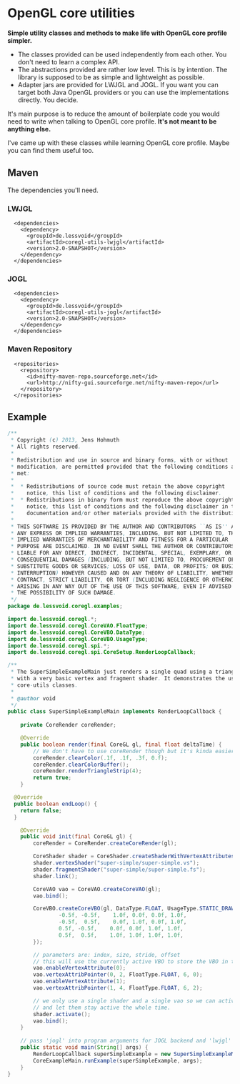 # OpenGL core utilities

**Simple utility classes and methods to make life with OpenGL core profile simpler.**

- The classes provided can be used independently from each other. You don't need to learn a complex API.
- The abstractions provided are rather low level. This is by intention. The library is supposed to be as simple and lightweight as possible.
- Adapter jars are provided for LWJGL and JOGL. If you want you can target both Java OpenGL providers or you can use the implementations directly. You decide. 

It's main purpose is to reduce the amount of boilerplate code you would need to write when talking to OpenGL core profile.
**It's not meant to be anything else.**

I've came up with these classes while learning OpenGL core profile. Maybe you can find them useful too.

## Maven

The dependencies you'll need.

### LWJGL

```
  <dependencies>
    <dependency>
      <groupId>de.lessvoid</groupId>
      <artifactId>coregl-utils-lwjgl</artifactId>
      <version>2.0-SNAPSHOT</version>
    </dependency>
  </dependencies>
```

### JOGL

```
  <dependencies>
    <dependency>
      <groupId>de.lessvoid</groupId>
      <artifactId>coregl-utils-jogl</artifactId>
      <version>2.0-SNAPSHOT</version>
    </dependency>
  </dependencies>
```

### Maven Repository

```
  <repositories>
    <repository>
      <id>nifty-maven-repo.sourceforge.net</id>
      <url>http://nifty-gui.sourceforge.net/nifty-maven-repo</url>
    </repository>
  </repositories>
```

## Example

```java
/**
 * Copyright (c) 2013, Jens Hohmuth 
 * All rights reserved. 
 * 
 * Redistribution and use in source and binary forms, with or without 
 * modification, are permitted provided that the following conditions are 
 * met: 
 * 
 *  * Redistributions of source code must retain the above copyright 
 *    notice, this list of conditions and the following disclaimer. 
 *  * Redistributions in binary form must reproduce the above copyright 
 *    notice, this list of conditions and the following disclaimer in the 
 *    documentation and/or other materials provided with the distribution. 
 * 
 * THIS SOFTWARE IS PROVIDED BY THE AUTHOR AND CONTRIBUTORS ``AS IS'' AND 
 * ANY EXPRESS OR IMPLIED WARRANTIES, INCLUDING, BUT NOT LIMITED TO, THE 
 * IMPLIED WARRANTIES OF MERCHANTABILITY AND FITNESS FOR A PARTICULAR 
 * PURPOSE ARE DISCLAIMED. IN NO EVENT SHALL THE AUTHOR OR CONTRIBUTORS BE 
 * LIABLE FOR ANY DIRECT, INDIRECT, INCIDENTAL, SPECIAL, EXEMPLARY, OR 
 * CONSEQUENTIAL DAMAGES (INCLUDING, BUT NOT LIMITED TO, PROCUREMENT OF 
 * SUBSTITUTE GOODS OR SERVICES; LOSS OF USE, DATA, OR PROFITS; OR BUSINESS 
 * INTERRUPTION) HOWEVER CAUSED AND ON ANY THEORY OF LIABILITY, WHETHER IN 
 * CONTRACT, STRICT LIABILITY, OR TORT (INCLUDING NEGLIGENCE OR OTHERWISE) 
 * ARISING IN ANY WAY OUT OF THE USE OF THIS SOFTWARE, EVEN IF ADVISED OF 
 * THE POSSIBILITY OF SUCH DAMAGE.
 */
package de.lessvoid.coregl.examples;

import de.lessvoid.coregl.*;
import de.lessvoid.coregl.CoreVAO.FloatType;
import de.lessvoid.coregl.CoreVBO.DataType;
import de.lessvoid.coregl.CoreVBO.UsageType;
import de.lessvoid.coregl.spi.*;
import de.lessvoid.coregl.spi.CoreSetup.RenderLoopCallback;

/**
 * The SuperSimpleExampleMain just renders a single quad using a triangle strip
 * with a very basic vertex and fragment shader. It demonstrates the use of the
 * core-utils classes.
 *
 * @author void
 */
public class SuperSimpleExampleMain implements RenderLoopCallback {
	
	private CoreRender coreRender;

	@Override
	public boolean render(final CoreGL gl, final float deltaTime) {
		// We don't have to use coreRender though but it's kinda easier that way
		coreRender.clearColor(.1f, .1f, .3f, 0.f);
		coreRender.clearColorBuffer();
		coreRender.renderTriangleStrip(4);
		return true;
	}

  @Override
  public boolean endLoop() {
    return false;
  }

	@Override
	public void init(final CoreGL gl) {
		coreRender = CoreRender.createCoreRender(gl);

		CoreShader shader = CoreShader.createShaderWithVertexAttributes(gl, "vVertex", "vColor");
		shader.vertexShader("super-simple/super-simple.vs");
		shader.fragmentShader("super-simple/super-simple.fs");
		shader.link();

		CoreVAO vao = CoreVAO.createCoreVAO(gl);
		vao.bind();

		CoreVBO.createCoreVBO(gl, DataType.FLOAT, UsageType.STATIC_DRAW, new Float[] {
				-0.5f, -0.5f,    1.0f, 0.0f, 0.0f, 1.0f,
				-0.5f,  0.5f,    0.0f, 1.0f, 0.0f, 1.0f,
				0.5f, -0.5f,    0.0f, 0.0f, 1.0f, 1.0f,
				0.5f,  0.5f,    1.0f, 1.0f, 1.0f, 1.0f,
		});

		// parameters are: index, size, stride, offset
		// this will use the currently active VBO to store the VBO in the VAO
		vao.enableVertexAttribute(0);
		vao.vertexAttribPointer(0, 2, FloatType.FLOAT, 6, 0);
		vao.enableVertexAttribute(1);
		vao.vertexAttribPointer(1, 4, FloatType.FLOAT, 6, 2);

		// we only use a single shader and a single vao so we can activate both here
		// and let them stay active the whole time.
		shader.activate();
		vao.bind();
	}
	
	// pass 'jogl' into program arguments for JOGL backend and 'lwjgl' for LWJGL backend
	public static void main(String[] args) {
		RenderLoopCallback superSimpleExample = new SuperSimpleExampleMain();
		CoreExampleMain.runExample(superSimpleExample, args);
	}
}
```

